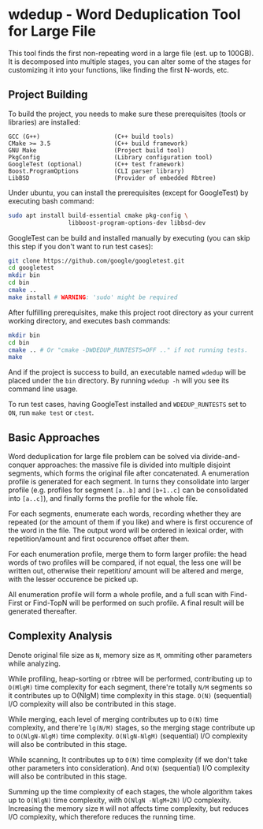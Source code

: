 # wdedup - Word Deduplication Tool for Large File

This tool finds the first non-repeating word in a large file
(est. up to 100GB). It is decomposed into multiple stages, you 
can alter some of the stages for customizing it into your
functions, like finding the first N-words, etc.

## Project Building

To build the project, you needs to make sure these prerequisites
(tools or libraries) are installed:

```
GCC (G++)                     (C++ build tools)
CMake >= 3.5                  (C++ build framework)
GNU Make                      (Project build tool)
PkgConfig                     (Library configuration tool)
GoogleTest (optional)         (C++ test framework)
Boost.ProgramOptions          (CLI parser library)
LibBSD                        (Provider of embedded Rbtree)
```

Under ubuntu, you can install the prerequisites (except for
GoogleTest) by executing bash command:

```bash
sudo apt install build-essential cmake pkg-config \
                 libboost-program-options-dev libbsd-dev
```

GoogleTest can be build and installed manually by executing (you
can skip this step if you don't want to run test cases):

```bash
git clone https://github.com/google/googletest.git
cd googletest
mkdir bin
cd bin
cmake ..
make install # WARNING: 'sudo' might be required
```

After fulfilling prerequisites, make this project root directory
as your current working directory, and executes bash commands:

```bash
mkdir bin
cd bin
cmake .. # Or "cmake -DWDEDUP_RUNTESTS=OFF .." if not running tests.
make
```

And if the project is success to build, an executable named 
`wdedup` will be placed under the `bin` directory. By running 
`wdedup -h` will you see its command line usage.

To run test cases, having GoogleTest installed and 
`WDEDUP_RUNTESTS` set to `ON`, run `make test` or `ctest`.

## Basic Approaches

Word deduplication for large file problem can be solved via
divide-and-conquer approaches: the massive file is divided into
multiple disjoint segments, which forms the original file after
concatenated. A enumeration profile is generated for each 
segment. In turns they consolidate into larger profile (e.g.
profiles for segment `[a..b]` and `[b+1..c]` can be consolidated
into `[a..c]`), and finally forms the profile for the whole file.

For each segments, enumerate each words, recording whether they 
are repeated (or the amount of them if you like) and where is 
first occurence of the word in the file. The output word will
be ordered in lexical order, with repetition/amount and first
occurence offset after them.

For each enumeration profile, merge them to form larger profile:
the head words of two profiles will be compared, if not equal,
the less one will be written out, otherwise their repetition/
amount will be altered and merge, with the lesser occurence
be picked up.

All enumeration profile will form a whole profile, and a full
scan with Find-First or Find-TopN will be performed on such 
profile. A final result will be generated thereafter.

## Complexity Analysis

Denote original file size as `N`, memory size as `M`, ommiting
other parameters while analyzing.

While profiling, heap-sorting or rbtree will be performed, 
contributing up to `O(MlgM)` time complexity for each segment,
there're totally `N/M` segments so it contributes up to O(NlgM) 
time complexity in this stage. `O(N)` (sequential) I/O complexity 
will also be contributed in this stage.

While merging, each level of merging contributes up to `O(N)` 
time complexity, and there're `lg(N/M)` stages, so the merging
stage contribute up to `O(NlgN-NlgM)` time complexity. 
`O(NlgN-NlgM)` (sequential) I/O complexity will also be 
contributed in this stage.

While scanning, It contributes up to `O(N)` time complexity (if
we don't take other parameters into consideration). And `O(N)`
(sequential) I/O complexity will also be contributed in this stage.

Summing up the time complexity of each stages, the whole 
algorithm takes up to `O(NlgN)` time complexity, with `O(NlgN
-NlgM+2N)` I/O complexity. Increasing the memory size `M` will 
not affects time complexity, but reduces I/O complexity, 
which therefore reduces the running time.
